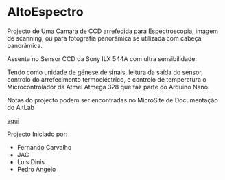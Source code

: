 # AltoEspectro

Projecto de Uma Camara de CCD arrefecida para Espectroscopia, imagem de scanning, ou para fotografia panorâmica se utilizada com cabeça panorâmica.

Assenta no Sensor CCD da Sony ILX 544A com ultra sensibilidade.

Tendo como unidade de génese de sinais, leitura da saída do sensor, controlo do arrefecimento termoeléctrico, e controlo de temperatura o Microcontrolador da Atmel Atmega 328 que faz parte do Arduino Nano.

Notas do projecto podem ser encontradas no MicroSite de Documentação do AltLab 

[aqui](http://altlab.org/d/s/projectos/altspectra/)

Projecto Iniciado por:

- Fernando Carvalho
- JAC
- Luis Dinis
- Pedro Angelo
